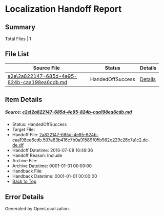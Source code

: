 # <a name='report-top'></a> Localization Handoff Report

## Summary
 Total Files | 1

## File List
 Source File | Status | Details 
 ----------- | ------ | ------- 
 [e2e\2a822147-685d-4e95-824b-caa198ea6cdb.md](https://github.com/OpenLocalizationTestOrg/oltest/blob/8a6a36305d3e8c334a1aa19a3a7db00e373f9c73/e2e/2a822147-685d-4e95-824b-caa198ea6cdb.md) | HandedOffSuccess | [Details](#89d0987ade17a42c907002cebf8f98ec3cec36121)

## Item Details
##### <a name='89d0987ade17a42c907002cebf8f98ec3cec36121'></a> Source: [e2e\2a822147-685d-4e95-824b-caa198ea6cdb.md](https://github.com/OpenLocalizationTestOrg/oltest/blob/8a6a36305d3e8c334a1aa19a3a7db00e373f9c73/e2e/2a822147-685d-4e95-824b-caa198ea6cdb.md)
* Status: HandedOffSuccess
* Target File: 
* Handoff File: [2a822147-685d-4e95-824b-caa198ea6cdb.507a83b416c7b0a91589f05b982e229c26c7a1c2.de-de.xlf](https://github.com/OpenLocalizationTestOrg/olhandoff-e2e/blob/55ca17ee1d1b7287f5bc1ba53464425866b23e37/ol-handoff/OpenLocalizationTestOrg/oltest-dede-fly/ci/ht/2a822147-685d-4e95-824b-caa198ea6cdb.507a83b416c7b0a91589f05b982e229c26c7a1c2.de-de.xlf)
* Handoff Datetime: 2016-07-08 16:49:36
* Handoff Reason: Include
* Archive File: 
* Archive Datetime: 0001-01-01 00:00:00
* Handback File: 
* Handback Datetime: 0001-01-01 00:00:00
* [Back to Top](#report-top)


## Error Details

Generated by OpenLocalization.
